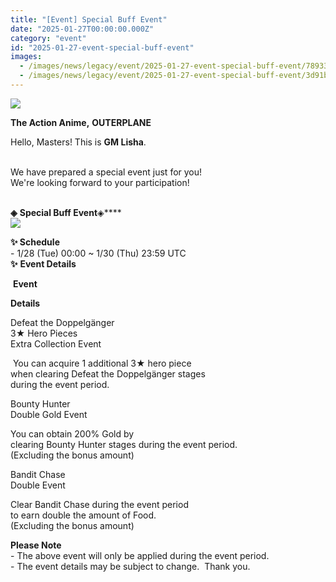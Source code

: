 ```yaml
---
title: "[Event] Special Buff Event"
date: "2025-01-27T00:00:00.000Z"
category: "event"
id: "2025-01-27-event-special-buff-event"
images:
  - /images/news/legacy/event/2025-01-27-event-special-buff-event/78933287dd38475aa79934cd937ad938.webp
  - /images/news/legacy/event/2025-01-27-event-special-buff-event/3d91b0c84fe9421ab86d9f0b52997c12.webp
---
```


![](/images/news/legacy/event/2025-01-27-event-special-buff-event/78933287dd38475aa79934cd937ad938.webp)  

**The Action Anime,** **OUTERPLANE**        

Hello, Masters! This is **GM Lisha**.  
 

We have prepared a special event just for you!  
We're looking forward to your participation!  
 

**◈** **Special Buff Event**◈****  
![](/images/news/legacy/event/2025-01-27-event-special-buff-event/3d91b0c84fe9421ab86d9f0b52997c12.webp)  
  
**✨ Schedule**  
\- 1/28 (Tue) 00:00 ~ 1/30 (Thu) 23:59 UTC  
**✨** ****Event** Details**

 **Event**

**Details**

Defeat the Doppelgänger  
3★ Hero Pieces  
Extra Collection Event

 You can acquire 1 additional 3★ hero piece  
when clearing Defeat the Doppelgänger stages  
during the event period.

Bounty Hunter  
Double Gold Event

You can obtain 200% Gold by  
clearing Bounty Hunter stages during the event period.  
(Excluding the bonus amount)

Bandit Chase  
Double Event  

Clear Bandit Chase during the event period  
to earn double the amount of Food.  
(Excluding the bonus amount)

  
**Please Note**  
\- The above event will only be applied during the event period.  
\- The event details may be subject to change.  Thank you.
